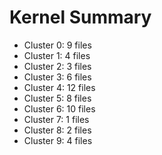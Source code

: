# Kernel Summary
- Cluster 0: 9 files
- Cluster 1: 4 files
- Cluster 2: 3 files
- Cluster 3: 6 files
- Cluster 4: 12 files
- Cluster 5: 8 files
- Cluster 6: 10 files
- Cluster 7: 1 files
- Cluster 8: 2 files
- Cluster 9: 4 files
